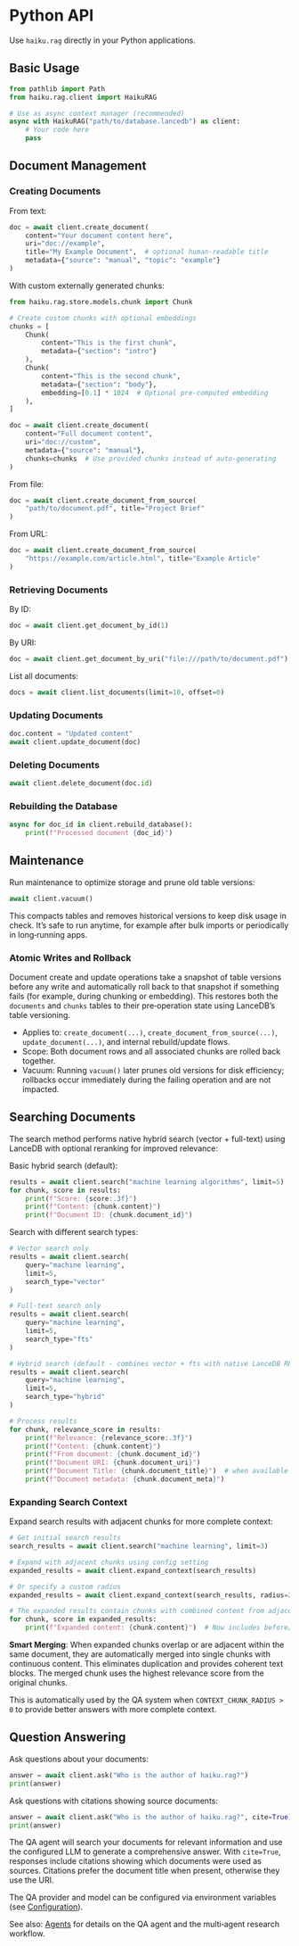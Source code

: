 # Python API

Use `haiku.rag` directly in your Python applications.

## Basic Usage

```python
from pathlib import Path
from haiku.rag.client import HaikuRAG

# Use as async context manager (recommended)
async with HaikuRAG("path/to/database.lancedb") as client:
    # Your code here
    pass
```

## Document Management

### Creating Documents

From text:
```python
doc = await client.create_document(
    content="Your document content here",
    uri="doc://example",
    title="My Example Document",  # optional human‑readable title
    metadata={"source": "manual", "topic": "example"}
)
```

With custom externally generated chunks:
```python
from haiku.rag.store.models.chunk import Chunk

# Create custom chunks with optional embeddings
chunks = [
    Chunk(
        content="This is the first chunk",
        metadata={"section": "intro"}
    ),
    Chunk(
        content="This is the second chunk",
        metadata={"section": "body"},
        embedding=[0.1] * 1024  # Optional pre-computed embedding
    ),
]

doc = await client.create_document(
    content="Full document content",
    uri="doc://custom",
    metadata={"source": "manual"},
    chunks=chunks  # Use provided chunks instead of auto-generating
)
```

From file:
```python
doc = await client.create_document_from_source(
    "path/to/document.pdf", title="Project Brief"
)
```

From URL:
```python
doc = await client.create_document_from_source(
    "https://example.com/article.html", title="Example Article"
)
```

### Retrieving Documents

By ID:
```python
doc = await client.get_document_by_id(1)
```

By URI:
```python
doc = await client.get_document_by_uri("file:///path/to/document.pdf")
```

List all documents:
```python
docs = await client.list_documents(limit=10, offset=0)
```

### Updating Documents

```python
doc.content = "Updated content"
await client.update_document(doc)
```

### Deleting Documents

```python
await client.delete_document(doc.id)
```

### Rebuilding the Database

```python
async for doc_id in client.rebuild_database():
    print(f"Processed document {doc_id}")
```

## Maintenance

Run maintenance to optimize storage and prune old table versions:

```python
await client.vacuum()
```

This compacts tables and removes historical versions to keep disk usage in check. It’s safe to run anytime, for example after bulk imports or periodically in long‑running apps.

### Atomic Writes and Rollback

Document create and update operations take a snapshot of table versions before any write and automatically roll back to that snapshot if something fails (for example, during chunking or embedding). This restores both the `documents` and `chunks` tables to their pre‑operation state using LanceDB’s table versioning.

- Applies to: `create_document(...)`, `create_document_from_source(...)`, `update_document(...)`, and internal rebuild/update flows.
- Scope: Both document rows and all associated chunks are rolled back together.
- Vacuum: Running `vacuum()` later prunes old versions for disk efficiency; rollbacks occur immediately during the failing operation and are not impacted.

## Searching Documents

The search method performs native hybrid search (vector + full-text) using LanceDB with optional reranking for improved relevance:

Basic hybrid search (default):
```python
results = await client.search("machine learning algorithms", limit=5)
for chunk, score in results:
    print(f"Score: {score:.3f}")
    print(f"Content: {chunk.content}")
    print(f"Document ID: {chunk.document_id}")
```

Search with different search types:
```python
# Vector search only
results = await client.search(
    query="machine learning",
    limit=5,
    search_type="vector"
)

# Full-text search only
results = await client.search(
    query="machine learning",
    limit=5,
    search_type="fts"
)

# Hybrid search (default - combines vector + fts with native LanceDB RRF)
results = await client.search(
    query="machine learning",
    limit=5,
    search_type="hybrid"
)

# Process results
for chunk, relevance_score in results:
    print(f"Relevance: {relevance_score:.3f}")
    print(f"Content: {chunk.content}")
    print(f"From document: {chunk.document_id}")
    print(f"Document URI: {chunk.document_uri}")
    print(f"Document Title: {chunk.document_title}")  # when available
    print(f"Document metadata: {chunk.document_meta}")
```

### Expanding Search Context

Expand search results with adjacent chunks for more complete context:

```python
# Get initial search results
search_results = await client.search("machine learning", limit=3)

# Expand with adjacent chunks using config setting
expanded_results = await client.expand_context(search_results)

# Or specify a custom radius
expanded_results = await client.expand_context(search_results, radius=2)

# The expanded results contain chunks with combined content from adjacent chunks
for chunk, score in expanded_results:
    print(f"Expanded content: {chunk.content}")  # Now includes before/after chunks
```

**Smart Merging**: When expanded chunks overlap or are adjacent within the same document, they are automatically merged into single chunks with continuous content. This eliminates duplication and provides coherent text blocks. The merged chunk uses the highest relevance score from the original chunks.

This is automatically used by the QA system when `CONTEXT_CHUNK_RADIUS > 0` to provide better answers with more complete context.

## Question Answering

Ask questions about your documents:

```python
answer = await client.ask("Who is the author of haiku.rag?")
print(answer)
```

Ask questions with citations showing source documents:

```python
answer = await client.ask("Who is the author of haiku.rag?", cite=True)
print(answer)
```

The QA agent will search your documents for relevant information and use the configured LLM to generate a comprehensive answer. With `cite=True`, responses include citations showing which documents were used as sources. Citations prefer the document title when present, otherwise they use the URI.

The QA provider and model can be configured via environment variables (see [Configuration](configuration.md)).

See also: [Agents](agents.md) for details on the QA agent and the multi‑agent research workflow.
